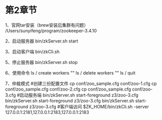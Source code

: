 # 第2章节
1、官网tar安装（brew安装后集群有问题）
/Users/sunyifeng/program/zookeeper-3.4.10

2、启动服务器
bin/zkServer.sh start

3、启动客户端
bin/zkCli.sh

5、停止服务器
bin/zkServer.sh stop

6、使用命令
ls /
create workers ""
ls /
delete workers ""
ls /
quit

7、仲裁模式
#创建三份配置文件
cp conf/zoo_sample.cfg conf/zoo-1.cfg
cp conf/zoo_sample.cfg conf/zoo-2.cfg
cp conf/zoo_sample.cfg conf/zoo-3.cfg
#启动服务端
bin/zkServer.sh start-foreground z3/zoo-3.cfg
bin/zkServer.sh start-foreground z3/zoo-3.cfg
bin/zkServer.sh start-foreground z3/zoo-3.cfg
#客户端访问
$ZK_HOME/bin/zkCli.sh -server 127.0.0.1:2181,127.0.0.1:2183,127.0.0.1:2183

